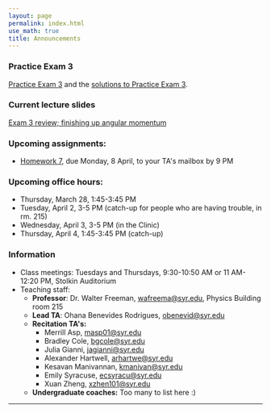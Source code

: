 ```yaml
---
layout: page 
permalink: index.html
use_math: true
title: Announcements
---
```


### Practice Exam 3

<a href="practice-exam-3-all.pdf">Practice Exam 3</a> and the <a href="practice-exam-3-solutions.pdf">solutions to Practice Exam 3</a>.

### Current lecture slides

<a href="slides/lecture20.pdf">Exam 3 review; finishing up angular momentum</a>

### Upcoming assignments:

* <a href="hw/homework7.pdf">Homework 7</a>, due Monday, 8 April, to your TA's mailbox by 9 PM 

### Upcoming office hours:

* Thursday, March 28, 1:45-3:45 PM
* Tuesday, April 2, 3-5 PM (catch-up for people who are having trouble, in rm. 215)
* Wednesday, April 3, 3-5 PM (in the Clinic)
* Thursday, April 4, 1:45-3:45 PM (catch-up)

 

### Information

- Class meetings: Tuesdays and Thursdays, 9:30-10:50 AM or 11 AM-12:20 PM, Stolkin Auditorium
- Teaching staff:
   - **Professor**: Dr. Walter Freeman, <wafreema@syr.edu>, Physics Building room 215
   - **Lead TA**: Ohana Benevides Rodrigues, <obenevid@syr.edu>
   - **Recitation TA's:**
        - Merrill Asp, <masp01@syr.edu> 
        - Bradley Cole, <bgcole@syr.edu> 
        - Julia Gianni, <jagianni@syr.edu> 
        - Alexander Hartwell, <arhartwe@syr.edu> 
        - Kesavan Manivannan, <kmanivan@syr.edu> 
        - Emily Syracuse, <ecsyracu@syr.edu> 
        - Xuan Zheng, <xzhen101@syr.edu> 
   - **Undergraduate coaches:** Too many to list here :)
   
---

<br>

<!--
<center> <img src="woodpecker.jpg">
<br>
<em>Pileated woodpecker, Glover Park, Washington DC.<br><br>
What's special about his tail that lets him keep his balance?<br>
How did he make that hole in fifteen seconds or so?
</em>
</center>
-->

